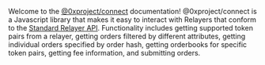 Welcome to the [@0xproject/connect](https://github.com/0xProject/0x.js/tree/development/packages/connect) documentation! @0xproject/connect is a Javascript library that makes it easy to interact with Relayers that conform to the [Standard Relayer API](https://github.com/0xProject/standard-relayer-api). Functionality includes getting supported token pairs from a relayer, getting orders filtered by different attributes, getting individual orders specified by order hash, getting orderbooks for specific token pairs, getting fee information, and submitting orders.
